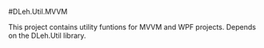 ﻿#DLeh.Util.MVVM

This project contains utility funtions for MVVM and WPF projects. Depends on the DLeh.Util library.